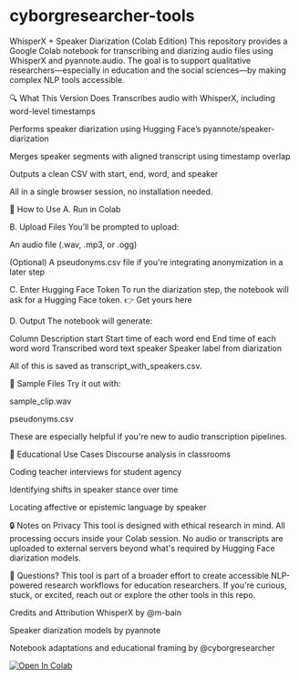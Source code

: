 # cyborgresearcher-tools

WhisperX + Speaker Diarization (Colab Edition)
This repository provides a Google Colab notebook for transcribing and diarizing audio files using WhisperX and pyannote.audio. The goal is to support qualitative researchers—especially in education and the social sciences—by making complex NLP tools accessible.

🔍 What This Version Does
Transcribes audio with WhisperX, including word-level timestamps

Performs speaker diarization using Hugging Face’s pyannote/speaker-diarization

Merges speaker segments with aligned transcript using timestamp overlap

Outputs a clean CSV with start, end, word, and speaker

All in a single browser session, no installation needed.

🚀 How to Use
A. Run in Colab

B. Upload Files
You’ll be prompted to upload:

An audio file (.wav, .mp3, or .ogg)

(Optional) A pseudonyms.csv file if you're integrating anonymization in a later step

C. Enter Hugging Face Token
To run the diarization step, the notebook will ask for a Hugging Face token.
👉 Get yours here

D. Output
The notebook will generate:

Column	Description
start	Start time of each word
end	End time of each word
word	Transcribed word text
speaker	Speaker label from diarization

All of this is saved as transcript_with_speakers.csv.

📂 Sample Files
Try it out with:

sample_clip.wav

pseudonyms.csv

These are especially helpful if you're new to audio transcription pipelines.

🧠 Educational Use Cases
Discourse analysis in classrooms

Coding teacher interviews for student agency

Identifying shifts in speaker stance over time

Locating affective or epistemic language by speaker

🔒 Notes on Privacy
This tool is designed with ethical research in mind. All processing occurs inside your Colab session. No audio or transcripts are uploaded to external servers beyond what's required by Hugging Face diarization models.

👋 Questions?
This tool is part of a broader effort to create accessible NLP-powered research workflows for education researchers. If you're curious, stuck, or excited, reach out or explore the other tools in this repo.


Credits and Attribution
WhisperX by @m-bain

Speaker diarization models by pyannote

Notebook adaptations and educational framing by @cyborgresearcher

[![Open In Colab](https://colab.research.google.com/assets/colab-badge.svg)](https://colab.research.google.com/github/mrhallonline/cyborgresearcher-tools/blob/main/whisperx_colab_edition.ipynb)
